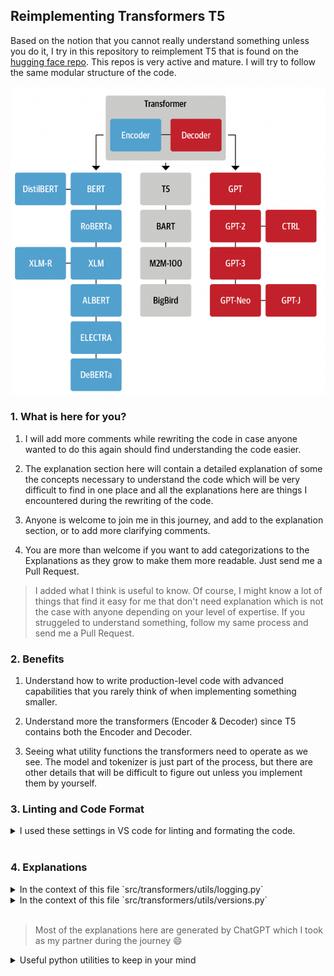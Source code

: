 ## Reimplementing Transformers T5

Based on the notion that you cannot really understand something unless you do it, I try in this repository to reimplement T5 that is found on the [hugging face repo](https://github.com/huggingface/transformers). This repos is very active and mature. I will try to follow the same modular structure of the code.

![Transformers Tree](Transformers_Tree.png)

### 1. What is here for you?

1. I will add more comments while rewriting the code in case anyone wanted to do this again should find understanding the code easier.

2. The explanation section here will contain a detailed explanation of some the concepts necessary to understand the code which will be very difficult to find in one place and all the explanations here are things I encountered during the rewriting of the code.

3. Anyone is welcome to join me in this journey, and add to the explanation section, or to add more clarifying comments.

4. You are more than welcome if you want to add categorizations to the Explanations as they grow to make them more readable. Just send me a Pull Request.

> I added what I think is useful to know. Of course, I might know a lot of things that find it easy for me that don't need explanation which is not the case with anyone depending on your level of expertise. If you struggeled to understand something, follow my same process and send me a Pull Request.

### 2. Benefits

1. Understand how to write production-level code with advanced capabilities that you rarely think of when implementing something smaller.

2. Understand more the transformers (Encoder & Decoder) since T5 contains both the Encoder and Decoder.

3. Seeing what utility functions the transformers need to operate as we see. The model and tokenizer is just part of the process, but there are other details that will be difficult to figure out unless you implement them by yourself.

### 3. Linting and Code Format

<details>

<summary> I used these settings in VS code for linting and formating the code. </summary>

```
{
    "workbench.colorTheme": "Quiet Light",
    "editor.fontSize": 15,
    "editor.formatOnSave": true,
    "python.linting.enabled": true,
    "python.linting.flake8Enabled": true,
    "python.formatting.provider": "black",
    "python.formatting.blackArgs": [
        "--line-length",
        "100"
    ],
    "isort.args": [
        "--profile",
        "black"
    ],
    "python.linting.flake8Args": [
        "--max-line-length",
        "100",
        "--ignore=W605,E203,W503"
    ],
    "[python]": {
        "editor.codeActionsOnSave": {
            "source.organizeImports": true
        },
        "editor.formatOnType": true
    },
    "python.linting.pylintEnabled": false,
    "python.testing.pytestArgs": [
        "components"
    ],
    "python.testing.unittestEnabled": false,
    "python.testing.pytestEnabled": true,
    "redhat.telemetry.enabled": false
}
```

</details>

<br>

### 4. Explanations

<details>

<summary> In the context of this file `src/transformers/utils/logging.py` </summary>

* `# NOQA`: is used in some linting tools (such as flake8 in Python) to indicate that a particular line of code should not be linted (checked for compliance with coding standards). In this case, the comment is used to prevent the linter from complaining about unused imports, which is often triggered by the fact that some of the imported log levels are not actually used in the code. The `NOQA` stands for "no quality assurance", meaning that the linter should ignore this line and not flag it as a problem. In general, you may choose to import things that are not immediately used in your code for various reasons. *For example, you may be planning on using those imported elements in the future, or you might want to make it easier for others who read your code to understand what modules and elements are available for use.*

* `logging.Handler`: A class in the Python standard library's logging module, which provides a flexible logging system for applications. It is used to send log messages to specific destinations, such as a file, a stream, or a socket.

* `logging.getLogger()`: A logger is used to send log messages of various severity levels to one or more handlers, which are responsible for sending the log messages to their final destinations (e.g. a file, a stream, or a socket). Loggers are organized in a hierarchy based on their names, with the root logger being at the top of the hierarchy and named "root". By calling `logging.getLogger()` with no arguments, you get the root logger, which is the default logger for the entire application. You can also get a logger with a specific name by passing the name as an argument to `logging.getLogger(name)`, which will create a new logger or return an existing one with the same name.

* `global variable`: In Python, the global keyword is used to indicate that a variable is a global variable and can be accessed from anywhere in the code, including inside functions. Without the global keyword, a variable would be treated as a local variable, and any changes to its value would only be visible within the function. By using the global keyword, you can ensure that changes to the value of the variable are visible outside the function as well.

* `with _lock`: This statement is using a lock object (`_lock`) to ensure that only one thread is executed at a time within the block of code following the `with` statement. Locks are used in multithreaded programming to prevent multiple threads from accessing shared resources simultaneously, which can cause data races and other synchronization problems. By acquiring the lock with `with _lock:`, the function guarantees that the rest of the code within the block is executed by only one thread at a time. This ensures that the library root logger is only configured once, even if multiple threads try to access the function simultaneously. This is important because if multiple threads try to configure the library root logger at the same time, it could result in unpredictable behavior, such as log messages being lost or duplicated, or the log handler being added multiple times. The lock ensures that this does not happen by making the function thread-safe.

*  `sys.stderr` Vs `sys.stdout`: `sys.stderr` and `sys.stdout` are both standard streams in Python that represent input and output for the Python interpreter. `sys.stdout` is the standard output stream and is typically used to display normal output from a Python program. This is where print statements, for example, will write their output by default. `sys.stderr`, on the other hand, is the standard error stream and is used to display error messages or other diagnostic information. This stream is separate from `sys.stdout`, and is typically used to report errors or exceptions that occur during program execution. Having both streams separately allows the user to separate normal program output from error messages, which can be useful in a variety of situations.

* `StreamHandler`: Is a type of handler provided by the Python standard library's logging module. `By default, logging.StreamHandler()` sends log messages to the standard error stream, `sys.stderr`. The StreamHandler takes an optional stream argument, which allows you to specify an alternate stream to use instead of `sys.stderr`. However, if the stream argument is not provided, StreamHandler will use `sys.stderr` as the default stream. The default behavior is typical and allows you to easily send log messages to the standard error stream for diagnosis and error reporting.

* `stream_name.flush`: Flushing a stream, such as the default `sys.stderr` in `logging.StreamHandler()`, means that any buffered data is written to the stream immediately, rather than being buffered and written at a later time. It ensures that any buffered data is written to the stream immediately, rather than being held in the buffer. Flushing does not delete messages that have already been written to the stream, but it does make room in the buffer for new messages. By flushing the buffer after each log message, you can ensure that the buffer is always ready to receive new messages and that log messages are written to the stream in a timely manner. In the case of `sys.stderr`, flushing the stream immediately can be useful to ensure that error messages or other important information are written to the stream as soon as possible, rather than being buffered and potentially not being written until later. This can be important in some cases to ensure that critical information is not lost or overlooked. However, flushing a stream too frequently can also have performance implications, as it can slow down the program and reduce efficiency. As with many things in programming, it's a trade-off between ensuring that important information is available immediately and minimizing the performance impact of flushing.

* `library_root_logger.propagate`: The `propagate` attribute in logging is a boolean value that determines whether events from this logger will be passed to its parent logger. If `propagate` is set to `True`, events from this logger will be passed to its parent logger, which could then handle the events. If `propagate` is set to `False`, events from this logger will not be passed to its parent logger, meaning that events will be handled solely by this logger.

* `logging.NOTSET`: A constant used in the Python logging module to set the logging level of a logger to the lowest possible level. The logging levels in Python are defined as constants in the `logging` module and are used to determine which log messages will be processed and which will be ignored. `logging.NOTSET` is a special level that represents the lowest possible level and can be used to turn off all logging. When a logger is set to this level, no log messages will be processed, regardless of the severity.

* `# pylint: disable=unused-argument`: This is a directive to the linting tool `Pylint`, indicating that it should suppress warnings about the arguments in the methods being unused. **But what does a directive mean?** *A directive in a codebase is a special comment that is used to instruct or give information to a specific tool or process that is run on the code. In this case, the directive `# pylint: disable=unused-argument` is a comment that is meant for the linting tool `Pylint`.* **But what does Linting mean?** *Linting is the process of checking a codebase for potential errors, style violations, and other issues. Linting tools, such as Pylint, analyze the code and provide feedback on any issues they find. However, sometimes the linting tool may flag a warning for something that is intentional, and in those cases, the directive # pylint: disable=unused-argument can be used to tell the linting tool to ignore that specific warning.* **But why put code that is not used?** *In the case of the `EmptyTqdm` class, it is designed to be a "drop-in" replacement for the real progress bar library (`tqdm`). This means that, in any code that uses the real progress bar library, the `EmptyTqdm` class can be used in its place without having to modify any other part of the code. The `EmptyTqdm` class has the same interface as the real progress bar library, which allows it to be used interchangeably with the real library, without causing any issues. This makes it a "drop-in" replacement, as it can be easily plugged into the existing code, without having to make any changes to the rest of the system. So the comment `# pylint: disable=unused-argument` is used to suppress warnings from the linting tool `Pylint` about the unused arguments, as these warnings would be false positives in this case.* **Great. But what is the meaning of a drop-in replacement?** *A "drop-in" replacement is a software component that can be used to replace another component in an existing system, without having to modify the rest of the system. In other words, it is a replacement component that can be easily plugged into the existing system and will work in the same way as the original component, without requiring any changes to the rest of the system.*

* `EmptyTqdm` class: This code defines a Python class `EmptyTqdm` that acts as a dummy version of the `tqdm` library, which is a popular library for creating progress bars in Python. The purpose of this class is to provide a placeholder for tqdm that does not display any progress bars or other output, but still provides the same interface as tqdm. This can be useful for situations where the user does not want to display progress bars, but still wants to use code that was written with tqdm. In such situations, instead of failing with an error, the code can use the EmptyTqdm class as a placeholder for the tqdm library, allowing the code to run normally without displaying progress bars. This way, the same code can be used in different environments without having to modify it every time, and it can be more easily adapted to new requirements.

* `from tqdm import auto`: It is a feature of the tqdm library that allows the user to automatically choose between using the actual tqdm library or a dummy version of the library, depending on the environment. The `auto` method is defined in the tqdm library, and it returns either the actual tqdm library or a dummy version of the library, based on certain conditions. For example, it may return a dummy version of the library if the terminal does not support ANSI escape codes, which are used to display the progress bar. By importing the `auto` method, the user can make use of this feature in their own code, so that the code can automatically choose between using the actual tqdm library or a dummy version, depending on the environment. This can simplify the code and make it more flexible and adaptable to different environments.


* `_tqdm_cls` class: This code defines a Python class `_tqdm_cls` that acts as a wrapper for the tqdm library. The purpose of this class is to provide a dynamic way of using either the actual tqdm library or a dummy version of the library, based on the value of the global variable `_tqdm_active`. The class has a `__call__` method, which allows the class to be used as a function, that returns either the actual `tqdm` library or the `EmptyTqdm` class, depending on the value of `_tqdm_active`. The class also has two other methods, `set_lock` and `get_lock`, which call the equivalent methods in the actual tqdm library if `_tqdm_active` is True, or return `None` otherwise. Overall, this code provides a flexible way of using either the actual `tqdm` library or a dummy version of the library, based on the value of `_tqdm_active`. This allows code that uses tqdm to be more easily adapted to different environments, and it also provides a way to temporarily disable `tqdm` progress bars if necessary.

* `AssertionError` vs `ValueError`: Assertions are typically used for internal consistency checks within a program, and they can be disabled globally in Python with the `-O` (optimize) command line switch. In contrast, raising a `ValueError` will explicitly signal to the caller that something has gone wrong with their input or usage of the function, which is more appropriate in some cases.

</details>

<details>

<summary> In the context of this file `src/transformers/utils/versions.py` </summary>

* `importlib_metadata`: A Python library that provides access to the metadata for a Python package, such as its version, author, license, and other details. The library provides a simple and consistent API for accessing metadata across different packaging formats, such as source distributions, wheel packages, and installed packages. It allows you to retrieve metadata for a package without actually importing the package, which can be useful in scenarios where importing the package may have unwanted side effects or where the package may not be installed on the system.

* `version.parse()` use in `_compare_versions()` function: It is a function from the packaging module to convert `got_ver` and `want_ver` to `Version` objects that can be compared using the operator returned from the `ops` dictionary. If the comparison returns `False`, meaning that the actual version is not compatible with the desired version, the function raises an `ImportError` with a message indicating that the package is required for the module to function normally, but the installed version is not compatible.


</details>

<br>

> Most of the explanations here are generated by ChatGPT which I took as my partner during the journey :smile:

<details>

<summary> Useful python utilities to keep in your mind </summary>

* `_variable`: In Python, a variable that is prefixed by an underscore (e.g., `_variable`) is considered to be a "private" variable. This is just a convention and does not actually provide any restrictions on access to the variable. It signals to other programmers that the variable should not be accessed directly from outside the class or module in which it is defined, and is intended for internal use only. A similar concept exist with functions like `def _func_name()`.

* `variable_`: In Python, single trailing underscore is used to resolve name conflicts between a variable and a Python keyword or built-in identifier. For example, if you have a variable named `type`, you cannot use it as a variable name in Python because `type` is a keyword in Python. To avoid this issue, you can add a trailing underscore to the variable name, so that it becomes `type_`.

* `__variable`: If a variable is prefixed with two underscores (e.g., `__variable`), Python will mangle the name of the variable by adding a prefix derived from the class name (e.g., `_classname__variable`). This makes it more difficult (but not impossible) to access the variable from outside the class and provides some protection against accidental access.

* `_lock = threading.Lock()`: It is used for synchronizing access to shared resources in a multithreaded environment. A lock is used to ensure that only one thread at a time can execute a particular section of code, thus preventing race conditions.

* `os.getenv()`

* `sys.version_info() < (3, 8)`: Check if python version is < 3.8

* `operator`: The operator module is a built-in module in Python that provides a set of functions that perform common operations on Python's built-in types, such as numbers, strings, and sequences. These functions can be used to perform simple arithmetic, logical, or comparison operations, and they are often used as key functions in higher-order functions like `map()`, `reduce()`, and `sort()`. Using the operator module can simplify code and make it more readable, especially in cases where complex operations need to be performed on large data sets. For example, the `add()` function can be used to replace an explicit + operator in a lambda function passed to `map()` or `reduce()`.


</details>
